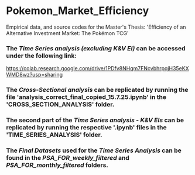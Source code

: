 # Pokemon_Market_Efficiency
Empirical data, and source codes for the Master's Thesis: 'Efficiency of an Alternative Investment Market: The Pokémon TCG'

### The *Time Series analysis (excluding K&V EI)* can be accessed under the following link:
https://colab.research.google.com/drive/1PDfv8NHqm7FNcvbhrpqjH35eKXWMD8wz?usp=sharing


### The *Cross-Sectional analysis* can be replicated by running the file 'analysis_correct_final_copied_15.7.25.ipynb' in the 'CROSS_SECTION_ANALYSIS' folder.


### The second part of the *Time Series analysis - K&V EIs* can be replicated by running the respective '.ipynb' files in the  'TIME_SERIES_ANALYSIS' folder.

### The *Final Datasets* used for the *Time Series Analysis* can be found in the *PSA_FOR_weekly_filtered* and *PSA_FOR_monthly_filtered* folders.


